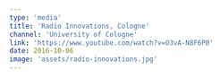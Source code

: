 ```yaml
---
type: 'media'
title: 'Radio Innovations, Cologne'
channel: 'University of Cologne'
link: 'https://www.youtube.com/watch?v=O3vA-N8F6P0'
date: 2016-10-06
image: 'assets/radio-innovations.jpg'
---
```

